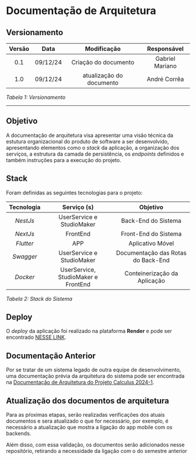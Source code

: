 # Documentação de Arquitetura

## Versionamento

| **Versão** | **Data** | **Modificação** | **Responsável** |
| :-: | :-: | :-: | :-: |
| 0.1 | 09/12/24 | Criação do documento | Gabriel Mariano |
| 1.0 | 09/12/24 | atualização do documento | André Corrêa |

*Tabela 1: Versionamento*

---

## Objetivo

A documentação de arquitetura visa apresentar uma visão técnica da estutura organizacional do produto de software a ser desenvolvido, apresentando elementos como o *stack* da aplicação, a organização dos serviços, a estrutura da camada de persistência, os *endpoints* definidos e também instruções para a execução do projeto.

## Stack

Foram definidas as seguintes tecnologias para o projeto:

| **Tecnologia** | **Serviço (s)** | **Objetivo** |
| :-: | :-: | :-: |
| *NestJs* | UserService e StudioMaker | Back-End do Sistema |
| *NextJs* | FrontEnd | Front-End do Sistema |
| *Flutter* | APP | Aplicativo Móvel |
| *Swagger* | UserService e StudioMaker | Documentação das Rotas do Back-End |
| *Docker* | UserService, StudioMaker e FrontEnd | Conteinerização da Aplicação |

*Tabela 2: Stack do Sistema*

## Deploy

O *deploy* da aplicação foi realizado na plataforma **Render** e pode ser encontrado [NESSE LINK](https://arandu.onrender.com/).

## Documentação Anterior

Por se tratar de um sistema legado de outra equipe de desenvolvimento, uma documentação prévia da arquitetura do sistema pode ser encontrada na [Documentação de Arquitetura do Projeto Calculus 2024-1](https://fga-eps-mds.github.io/2024.1-CALCULUS-DOC/organizacoes/documento_arquitetura/).

## Atualização dos documentos de arquitetura

Para as pŕoximas etapas, serão realizadas verificações dos atuais documentos e sera atualizado o que for necessário, por exemplo, é necessário a atualização que mostra a ligação do app mobile com os backends.

Além disso, com essa validação, os documentos serão adicionados nesse repositório, retirando a necessidade da ligação com o do semestre anterior
